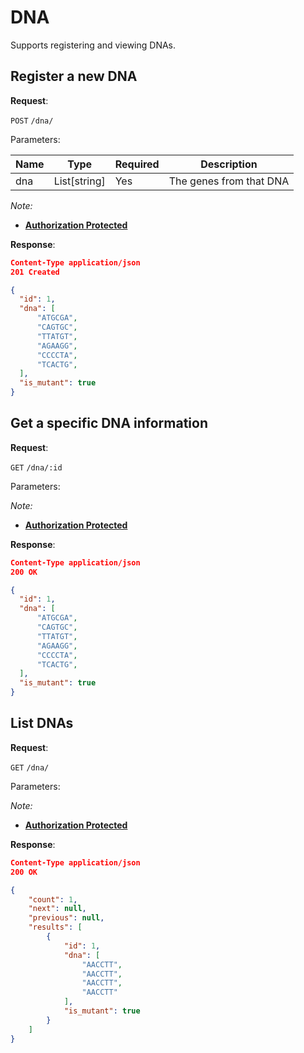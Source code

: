 # DNA
Supports registering and viewing DNAs.

## Register a new DNA

**Request**:

`POST` `/dna/`

Parameters:

Name       | Type         | Required | Description
-----------|--------------|----------|------------
dna        | List[string] | Yes      | The genes from that DNA


*Note:*

- **[Authorization Protected](authentication.md)**

**Response**:

```json
Content-Type application/json
201 Created

{
  "id": 1,
  "dna": [
      "ATGCGA",
      "CAGTGC",
      "TTATGT",
      "AGAAGG",
      "CCCCTA",
      "TCACTG",
  ],
  "is_mutant": true
}
```


## Get a specific DNA information

**Request**:

`GET` `/dna/:id`

Parameters:

*Note:*

- **[Authorization Protected](authentication.md)**

**Response**:

```json
Content-Type application/json
200 OK

{
  "id": 1,
  "dna": [
      "ATGCGA",
      "CAGTGC",
      "TTATGT",
      "AGAAGG",
      "CCCCTA",
      "TCACTG",
  ],
  "is_mutant": true
}
```


## List DNAs

**Request**:

`GET` `/dna/`

Parameters:

*Note:*

- **[Authorization Protected](authentication.md)**

**Response**:

```json
Content-Type application/json
200 OK

{
    "count": 1,
    "next": null,
    "previous": null,
    "results": [
        {
            "id": 1,
            "dna": [
                "AACCTT",
                "AACCTT",
                "AACCTT",
                "AACCTT"
            ],
            "is_mutant": true
        }
    ]
}
```
